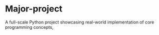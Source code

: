 # Major-project
A full-scale Python project showcasing real-world implementation of core programming concepts,
